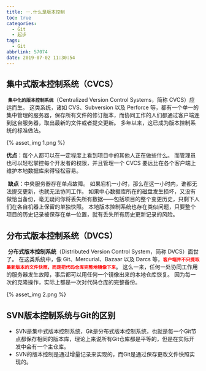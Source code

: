 ```yaml
---
title: 一.什么是版本控制
toc: true
categories:
  - Git
  - 起步
tags:
  - Git
abbrlink: 57074
date: 2019-07-02 11:30:54
---
```


## 集中式版本控制系统（CVCS）

​	**`集中化的版本控制系统`**（Centralized Version Control Systems，简称 CVCS）应运而生。 这类系统，诸如 CVS、Subversion 以及 Perforce 等，都有一个单一的集中管理的服务器，保存所有文件的修订版本，而协同工作的人们都通过客户端连到这台服务器，取出最新的文件或者提交更新。 多年以来，这已成为版本控制系统的标准做法。

<!--more-->

{% asset_img 1.png %}

​	**优点**：每个人都可以在一定程度上看到项目中的其他人正在做些什么。 而管理员也可以轻松掌控每个开发者的权限，并且管理一个 CVCS 要远比在各个客户端上维护本地数据库来得轻松容易。

​	**缺点**：中央服务器存在单点故障。 如果宕机一小时，那么在这一小时内，谁都无法提交更新，也就无法协同工作。 如果中心数据库所在的磁盘发生损坏，又没有做恰当备份，毫无疑问你将丢失所有数据——包括项目的整个变更历史，只剩下人们在各自机器上保留的单独快照。 本地版本控制系统也存在类似问题，只要整个项目的历史记录被保存在单一位置，就有丢失所有历史更新记录的风险。



## 分布式版本控制系统（DVCS）

​	**分布式版本控制系统**（Distributed Version Control System，简称 DVCS）面世了。 在这类系统中，像 Git、Mercurial、Bazaar 以及 Darcs 等，<font color="red">**`客户端并不只提取最新版本的文件快照，而是把代码仓库完整地镜像下来`**</font>。 这么一来，任何一处协同工作用的服务器发生故障，事后都可以用任何一个镜像出来的本地仓库恢复。 因为每一次的克隆操作，实际上都是一次对代码仓库的完整备份。

{% asset_img 2.png %}



## SVN版本控制系统与Git的区别

- SVN是集中式版本控制系统，Git是分布式版本控制系统，也就是每一个Git节点都保存相同的版本库，理论上来说所有Git仓库都是平等的，但是在实际开发中会有一个主仓库。
- SVN的版本控制是通过增量记录来实现的，而Git是通过保存更改文件快照实现的。

